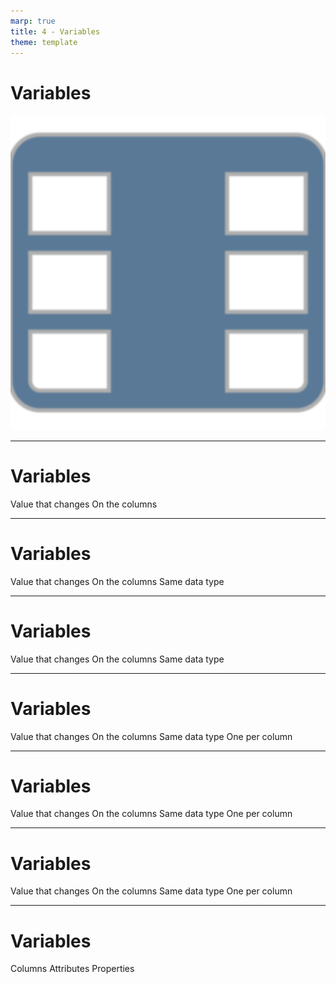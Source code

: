 ```yaml
---
marp: true
title: 4 - Variables
theme: template
---
```


# Variables

![bg contain](images/551-11.png)

<!--
The world is in a constant state of change; things vary from one observation to the next.

But how do we record these variations across observations in data science?
-->

---

<!-- _class: title-two-content-left -->

# Variables

Value that changes
On the columns


<!--
[1] A variable is placeholder for a value that changes. 

We call them "variables" because their values "vary" across each observation.

[2] In data science, we store variables on the columns of a table.

Columns are the vertical groups of data that are contained within the table.
-->

---

<!-- _class: title-two-content-left -->

# Variables

Value that changes
On the columns
Same data type


<!--
For example, imagine we're recording vital signs for a patient at a hospital.

Our variables might be:

 - the date and time of the observation,

 - the patients heart rate measured by their pulse, 

 - and their body temperature at the time of the observation.

[3] What is most important, is that all of the elements in a specific column must be of the same data type, scale, and unit of measure.
-->

---

<!-- _class: title-two-content-left -->

# Variables

Value that changes
On the columns
Same data type


<!--
For example:

 - we don't want our dates to be stored using different date formats.

 - we don't want our heart rate data to be stored using two different data types

 - and we don't want our temperature to use both Celsius and Fahrenheit units of measure.
-->

---

<!-- _class: title-two-content-left -->

# Variables

Value that changes
On the columns
Same data type
One per column


<!--
Instead, we want all of the data in the column to use the same data type, same scale, and same units of measure.

[4] Finally, we want one and only one variable per column of data.

We don't want to try placing multiple variables in a single column.
-->

---

<!-- _class: title-two-content-left -->

# Variables

Value that changes
On the columns
Same data type
One per column


<!--
For example, if we're recording blood pressure, we record two numbers:

 - the systolic blood pressure

 - and the diastolic blood pressure

We don't want to record both of these measures in a single column, like we commonly see it written in our medical history.
-->

---

<!-- _class: title-two-content-left -->

# Variables

Value that changes
On the columns
Same data type
One per column


<!--
Instead, we would prefer to have a single column for systolic blood pressure and a single column for diastolic blood pressure.

Storing each variable in a separate column allows us to store, process, and analyze the data more efficiently.
-->

---

<!-- _class: title-two-content-left -->

# Variables

Columns
Attributes
Properties


<!--
Outside of data science, the columns of a table go by various names.

[1] First, you may simply hear them referred to as "columns".

[2] In addition, you may also hear them referred to as "attributes".

[3] Or in some cases, as "properties".

No matter what they are called, variables should always be represented as columns in tabular data.
-->